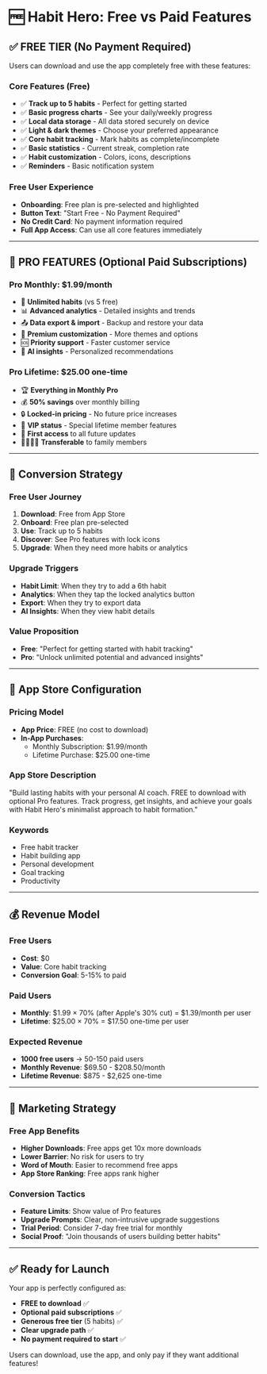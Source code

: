 # 🆓 Habit Hero: Free vs Paid Features

## ✅ **FREE TIER** (No Payment Required)
Users can download and use the app completely free with these features:

### **Core Features (Free)**
- ✅ **Track up to 5 habits** - Perfect for getting started
- ✅ **Basic progress charts** - See your daily/weekly progress
- ✅ **Local data storage** - All data stored securely on device
- ✅ **Light & dark themes** - Choose your preferred appearance
- ✅ **Core habit tracking** - Mark habits as complete/incomplete
- ✅ **Basic statistics** - Current streak, completion rate
- ✅ **Habit customization** - Colors, icons, descriptions
- ✅ **Reminders** - Basic notification system

### **Free User Experience**
- **Onboarding**: Free plan is pre-selected and highlighted
- **Button Text**: "Start Free - No Payment Required"
- **No Credit Card**: No payment information required
- **Full App Access**: Can use all core features immediately

---

## 💎 **PRO FEATURES** (Optional Paid Subscriptions)

### **Pro Monthly: $1.99/month**
- 🚀 **Unlimited habits** (vs 5 free)
- 📊 **Advanced analytics** - Detailed insights and trends
- 📤 **Data export & import** - Backup and restore your data
- 🎨 **Premium customization** - More themes and options
- 🆘 **Priority support** - Faster customer service
- 🔮 **AI insights** - Personalized recommendations

### **Pro Lifetime: $25.00 one-time**
- 🏆 **Everything in Monthly Pro**
- 💰 **50% savings** over monthly billing
- 🔒 **Locked-in pricing** - No future price increases
- 👑 **VIP status** - Special lifetime member features
- 🚀 **First access** to all future updates
- 👨‍👩‍👧‍👦 **Transferable** to family members

---

## 🎯 **Conversion Strategy**

### **Free User Journey**
1. **Download**: Free from App Store
2. **Onboard**: Free plan pre-selected
3. **Use**: Track up to 5 habits
4. **Discover**: See Pro features with lock icons
5. **Upgrade**: When they need more habits or analytics

### **Upgrade Triggers**
- **Habit Limit**: When they try to add a 6th habit
- **Analytics**: When they tap the locked analytics button
- **Export**: When they try to export data
- **AI Insights**: When they view habit details

### **Value Proposition**
- **Free**: "Perfect for getting started with habit tracking"
- **Pro**: "Unlock unlimited potential and advanced insights"

---

## 📱 **App Store Configuration**

### **Pricing Model**
- **App Price**: FREE (no cost to download)
- **In-App Purchases**: 
  - Monthly Subscription: $1.99/month
  - Lifetime Purchase: $25.00 one-time

### **App Store Description**
"Build lasting habits with your personal AI coach. FREE to download with optional Pro features. Track progress, get insights, and achieve your goals with Habit Hero's minimalist approach to habit formation."

### **Keywords**
- Free habit tracker
- Habit building app
- Personal development
- Goal tracking
- Productivity

---

## 💰 **Revenue Model**

### **Free Users**
- **Cost**: $0
- **Value**: Core habit tracking
- **Conversion Goal**: 5-15% to paid

### **Paid Users**
- **Monthly**: $1.99 × 70% (after Apple's 30% cut) = $1.39/month per user
- **Lifetime**: $25.00 × 70% = $17.50 one-time per user

### **Expected Revenue**
- **1000 free users** → 50-150 paid users
- **Monthly Revenue**: $69.50 - $208.50/month
- **Lifetime Revenue**: $875 - $2,625 one-time

---

## 🚀 **Marketing Strategy**

### **Free App Benefits**
- **Higher Downloads**: Free apps get 10x more downloads
- **Lower Barrier**: No risk for users to try
- **Word of Mouth**: Easier to recommend free apps
- **App Store Ranking**: Free apps rank higher

### **Conversion Tactics**
- **Feature Limits**: Show value of Pro features
- **Upgrade Prompts**: Clear, non-intrusive upgrade suggestions
- **Trial Period**: Consider 7-day free trial for monthly
- **Social Proof**: "Join thousands of users building better habits"

---

## ✅ **Ready for Launch**

Your app is perfectly configured as:
- **FREE to download** ✅
- **Optional paid subscriptions** ✅
- **Generous free tier** (5 habits) ✅
- **Clear upgrade path** ✅
- **No payment required to start** ✅

Users can download, use the app, and only pay if they want additional features!






